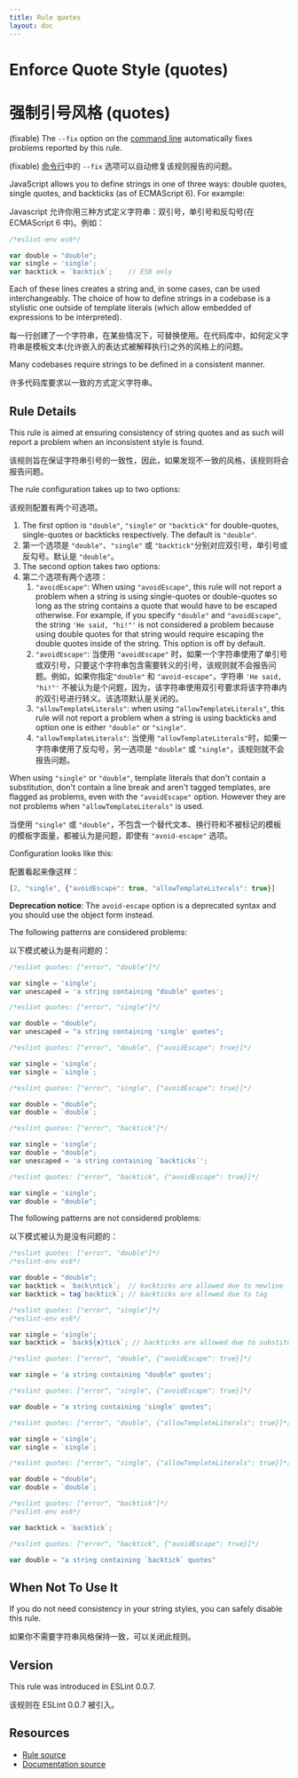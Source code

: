 ```yaml
---
title: Rule quotes
layout: doc
---
```

<!-- Note: No pull requests accepted for this file. See README.md in the root directory for details. -->

# Enforce Quote Style (quotes)

# 强制引号风格 (quotes)

(fixable) The `--fix` option on the [command line](../user-guide/command-line-interface#fix) automatically fixes problems reported by this rule.

(fixable) [命令行](../user-guide/command-line-interface#fix)中的 `--fix` 选项可以自动修复该规则报告的问题。

JavaScript allows you to define strings in one of three ways: double quotes, single quotes, and backticks (as of ECMAScript 6). For example:

Javascript 允许你用三种方式定义字符串：双引号，单引号和反勾号(在 ECMAScript 6 中)。例如：

```js
/*eslint-env es6*/

var double = "double";
var single = 'single';
var backtick = `backtick`;    // ES6 only
```

Each of these lines creates a string and, in some cases, can be used interchangeably. The choice of how to define strings in a codebase is a stylistic one outside of template literals (which allow embedded of expressions to be interpreted).

每一行创建了一个字符串，在某些情况下，可替换使用。在代码库中，如何定义字符串是模板文本(允许嵌入的表达式被解释执行)之外的风格上的问题。

Many codebases require strings to be defined in a consistent manner.

许多代码库要求以一致的方式定义字符串。

## Rule Details

This rule is aimed at ensuring consistency of string quotes and as such will report a problem when an inconsistent style is found.

该规则旨在保证字符串引号的一致性，因此，如果发现不一致的风格，该规则将会报告问题。

The rule configuration takes up to two options:

该规则配置有两个可选项。

1. The first option is `"double"`, `"single"` or `"backtick"` for double-quotes, single-quotes or backticks respectively. The default is `"double"`.
1. 第一个选项是 `"double"`、`"single"` 或 `"backtick"`分别对应双引号，单引号或反勾号。默认是 `"double"`。
1. The second option takes two options:
1. 第二个选项有两个选项：
    1. `"avoidEscape"`: When using `"avoidEscape"`, this rule will not report a problem when a string is using single-quotes or double-quotes so long as the string contains a quote that would have to be escaped otherwise. For example, if you specify `"double"` and `"avoidEscape"`, the string `'He said, "hi!"'` is not considered a problem because using double quotes for that string would require escaping the double quotes inside of the string. This option is off by default.
    1. `"avoidEscape"`: 当使用 `"avoidEscape"` 时，如果一个字符串使用了单引号或双引号，只要这个字符串包含需要转义的引号，该规则就不会报告问题。例如，如果你指定`"double"` 和 `"avoid-escape"`，字符串 `'He said, "hi!"'` 不被认为是个问题，因为，该字符串使用双引号要求将该字符串内的双引号进行转义。该选项默认是关闭的。
    1. `"allowTemplateLiterals"`: when using `"allowTemplateLiterals"`, this rule will not report a problem when a string is using backticks and option one is either `"double"` or `"single"`.
    1. `"allowTemplateLiterals"`: 当使用 `"allowTemplateLiterals"`时，如果一字符串使用了反勾号，另一选项是 `"double"` 或 `"single"`，该规则就不会报告问题。

When using `"single"` or `"double"`, template literals that don't contain a substitution, don't contain a line break and aren't tagged templates, are flagged as problems, even with the `"avoidEscape"` option. However they are not problems when `"allowTemplateLiterals"` is used.

当使用 `"single"` 或 `"double"`，不包含一个替代文本、换行符和不被标记的模板的模板字面量，都被认为是问题，即使有 `"avoid-escape"` 选项。

Configuration looks like this:

配置看起来像这样：

```js
[2, "single", {"avoidEscape": true, "allowTemplateLiterals": true}]
```

**Deprecation notice**: The `avoid-escape` option is a deprecated syntax and you should use the object form instead.

The following patterns are considered problems:

以下模式被认为是有问题的：

```js
/*eslint quotes: ["error", "double"]*/

var single = 'single';
var unescaped = 'a string containing "double" quotes';
```

```js
/*eslint quotes: ["error", "single"]*/

var double = "double";
var unescaped = "a string containing 'single' quotes";
```

```js
/*eslint quotes: ["error", "double", {"avoidEscape": true}]*/

var single = 'single';
var single = `single`;
```

```js
/*eslint quotes: ["error", "single", {"avoidEscape": true}]*/

var double = "double";
var double = `double`;
```

```js
/*eslint quotes: ["error", "backtick"]*/

var single = 'single';
var double = "double";
var unescaped = 'a string containing `backticks`';
```

```js
/*eslint quotes: ["error", "backtick", {"avoidEscape": true}]*/

var single = 'single';
var double = "double";
```

The following patterns are not considered problems:

以下模式被认为是没有问题的：

```js
/*eslint quotes: ["error", "double"]*/
/*eslint-env es6*/

var double = "double";
var backtick = `back\ntick`;  // backticks are allowed due to newline
var backtick = tag`backtick`; // backticks are allowed due to tag
```

```js
/*eslint quotes: ["error", "single"]*/
/*eslint-env es6*/

var single = 'single';
var backtick = `back${x}tick`; // backticks are allowed due to substitution
```

```js
/*eslint quotes: ["error", "double", {"avoidEscape": true}]*/

var single = 'a string containing "double" quotes';
```

```js
/*eslint quotes: ["error", "single", {"avoidEscape": true}]*/

var double = "a string containing 'single' quotes";
```

```js
/*eslint quotes: ["error", "double", {"allowTemplateLiterals": true}]*/

var single = 'single';
var single = `single`;
```

```js
/*eslint quotes: ["error", "single", {"allowTemplateLiterals": true}]*/

var double = "double";
var double = `double`;
```

```js
/*eslint quotes: ["error", "backtick"]*/
/*eslint-env es6*/

var backtick = `backtick`;
```

```js
/*eslint quotes: ["error", "backtick", {"avoidEscape": true}]*/

var double = "a string containing `backtick` quotes"
```

## When Not To Use It

If you do not need consistency in your string styles, you can safely disable this rule.

如果你不需要字符串风格保持一致，可以关闭此规则。

## Version

This rule was introduced in ESLint 0.0.7.

该规则在 ESLint 0.0.7 被引入。

## Resources

* [Rule source](https://github.com/eslint/eslint/tree/master/lib/rules/quotes.js)
* [Documentation source](https://github.com/eslint/eslint/tree/master/docs/rules/quotes.md)
